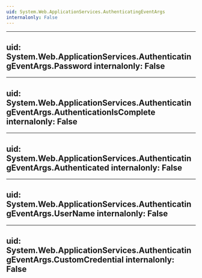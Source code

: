 ```yaml
---
uid: System.Web.ApplicationServices.AuthenticatingEventArgs
internalonly: False
---
```


---
uid: System.Web.ApplicationServices.AuthenticatingEventArgs.Password
internalonly: False
---

---
uid: System.Web.ApplicationServices.AuthenticatingEventArgs.AuthenticationIsComplete
internalonly: False
---

---
uid: System.Web.ApplicationServices.AuthenticatingEventArgs.Authenticated
internalonly: False
---

---
uid: System.Web.ApplicationServices.AuthenticatingEventArgs.UserName
internalonly: False
---

---
uid: System.Web.ApplicationServices.AuthenticatingEventArgs.CustomCredential
internalonly: False
---
